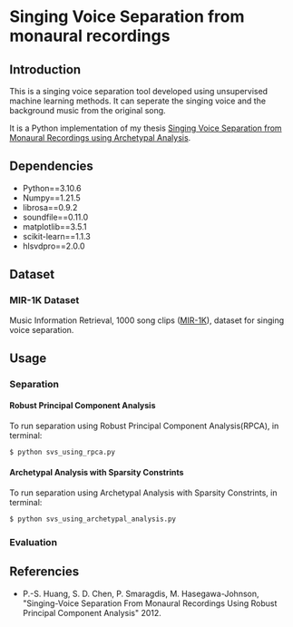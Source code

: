 # Singing Voice Separation from monaural recordings

## Introduction

This is a singing voice separation tool developed using unsupervised machine learning methods. It can seperate the singing voice and the background music from the original song.

It is a Python implementation of my thesis [Singing Voice Separation from Monaural Recordings
using Archetypal Analysis](https://pergamos.lib.uoa.gr/uoa/dl/object/3242634/file.pdf).

## Dependencies

* Python==3.10.6
* Numpy==1.21.5
* librosa==0.9.2
* soundfile==0.11.0
* matplotlib==3.5.1
* scikit-learn==1.1.3
* hlsvdpro==2.0.0

## Dataset

### MIR-1K Dataset

Music Information Retrieval, 1000 song clips ([MIR-1K](https://sites.google.com/site/unvoicedsoundseparation/mir-1k)), dataset for singing voice separation.

## Usage

### Separation

#### Robust Principal Component Analysis

To run separation using Robust Principal Component Analysis(RPCA), in terminal:

```bash
$ python svs_using_rpca.py
```

#### Archetypal Analysis with Sparsity Constrints

To run separation using Archetypal Analysis with Sparsity Constrints, in terminal:

```bash
$ python svs_using_archetypal_analysis.py
```

### Evaluation

## Referencies

* P.-S. Huang, S. D. Chen, P. Smaragdis, M. Hasegawa-Johnson, "Singing-Voice Separation From
Monaural Recordings Using Robust Principal Component Analysis" 2012.
